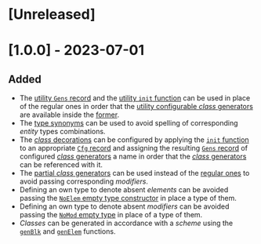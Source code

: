 # [Unreleased]

# [1.0.0] - 2023-07-01

## Added

- The [utility `Gens` record](https://monadosquito.github.io/bem/Bem-Utl-Utl.html)
and the [utility `init` function](https://monadosquito.github.io/bem/Bem-Utl-Utl.html) can be used
in place of the regular ones
in order that the [utility configurable *class* generators](https://monadosquito.github.io/bem/Bem-Utl-Utl.html) are available
inside the [former](https://monadosquito.github.io/bem/Bem-Utl-Utl.html).
- The [type synonyms](https://monadosquito.github.io/bem/Bem-Utl-Intr.html) can be used
to avoid spelling of corresponding *entity* types combinations.
- The [*class* decorations](https://github.com/monadosquito/bem#table-1) can be configured
by applying the [`init` function](https://monadosquito.github.io/bem/Bem-Cls-Gen-Cfg.html)
to an appropriate [`Cfg` record](https://monadosquito.github.io/bem/Bem-Cfg-Cfg.html)
and assigning the resulting [`Gens` record](https://monadosquito.github.io/bem/Bem-Cls-Gen-Cfg.html)
of configured [*class* generators](https://monadosquito.github.io/bem/Bem-Cls-Gen-Cfg.html) a name
in order that the [*class* generators](https://monadosquito.github.io/bem/Bem-Cls-Gen-Cfg.html) can be referenced
with it.
- The [partial *class* generators](https://monadosquito.github.io/bem/Bem-Utl-Utl.html) can be used
instead
of the [regular ones](https://monadosquito.github.io/bem/Bem-Gen-Gen.html)
to avoid passing corresponding *modifiers*.
- Defining an own type to denote absent *elements* can be avoided
passing the [`NoElem` empty type constructor](https://monadosquito.github.io/bem/Bem-Gen-Gen.html)
in place a type of them.
- Defining an own type to denote absent *modifiers* can be avoided
passing the [`NoMod` empty type](https://monadosquito.github.io/bem/Bem-Gen-Gen.html)
in place of a type of them.
- *Classes* can be generated
in accordance
with a *scheme*
using the [`genBlk`](https://monadosquito.github.io/bem/Bem-Gen-Gen.html)
and [`genElem`](https://monadosquito.github.io/bem/Bem-Gen-Gen.html) functions.
